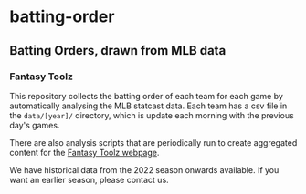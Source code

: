 # batting-order
## Batting Orders, drawn from MLB data
### Fantasy Toolz

This repository collects the batting order of each team for each game by automatically analysing the MLB statcast data. Each team has a csv file in the `data/[year]/` directory, which is update each morning with the previous day's games.

There are also analysis scripts that are periodically run to create aggregated content for the [Fantasy Toolz webpage](https://fantasy-toolz.github.io).

We have historical data from the 2022 season onwards available. If you want an earlier season, please contact us.
